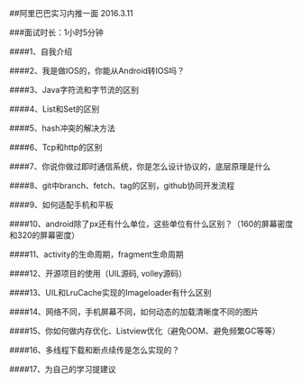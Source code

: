 ##阿里巴巴实习内推一面 2016.3.11

###面试时长：1小时5分钟

####1、自我介绍

####2、我是做IOS的，你能从Android转IOS吗？

####3、Java字符流和字节流的区别

####4、List和Set的区别

####5、hash冲突的解决方法

####6、Tcp和http的区别

####7、你说你做过即时通信系统，你是怎么设计协议的，底层原理是什么

####8、git中branch、fetch、tag的区别，github协同开发流程

####9、如何适配手机和平板

####10、android除了px还有什么单位，这些单位有什么区别？（160的屏幕密度和320的屏幕密度）

####11、activity的生命周期，fragment生命周期

####12、开源项目的使用（UIL源码, volley源码）

####13、UIL和LruCache实现的Imageloader有什么区别

####14、网络不同，手机屏幕不同，如何动态的加载清晰度不同的图片

####15、你如何做内存优化、Listview优化（避免OOM、避免频繁GC等等）

####16、多线程下载和断点续传是怎么实现的？

####17、为自己的学习提建议


